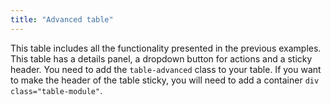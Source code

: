 ```yaml
---
title: "Advanced table"
---
```


This table includes all the functionality presented in the previous examples. This table has a details panel, a dropdown button for actions and a sticky header.
You need to add the `table-advanced` class to your table. If you want to make the header of the table sticky, you will need to add a container `div class="table-module"`.
